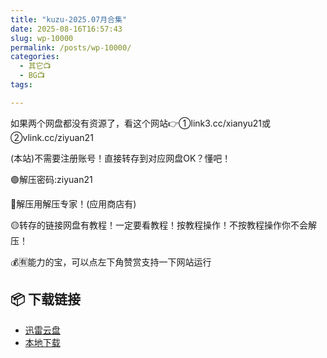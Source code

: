 ```yaml
---
title: "kuzu-2025.07月合集"
date: 2025-08-16T16:57:43
slug: wp-10000
permalink: /posts/wp-10000/
categories:
  - 其它📺
  - BG📺
tags:

---
```


如果两个网盘都没有资源了，看这个网站👉①link3.cc/xianyu21或②vlink.cc/ziyuan21

(本站)不需要注册账号！直接转存到对应网盘OK？懂吧！

🟢解压密码:ziyuan21

🔵解压用解压专家！(应用商店有)

🟡转存的链接网盘有教程！一定要看教程！按教程操作！不按教程操作你不会解压！

💰🈶能力的宝，可以点左下角赞赏支持一下网站运行

## 📦 下载链接
- [迅雷云盘](https://blziyuan21.com/pay-download/10000?key=4dd06d401b&down_id=0)
- [本地下载](https://blziyuan21.com/pay-download/10000?key=4dd06d401b&down_id=1)

